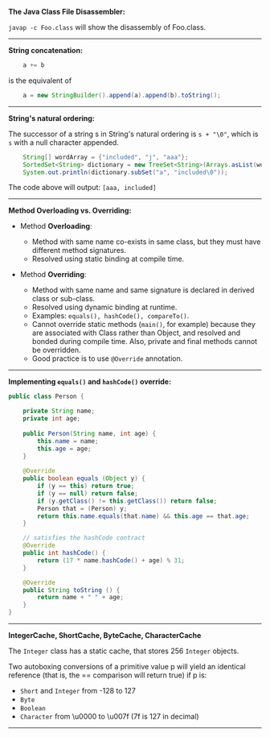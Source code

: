
__The Java Class File Disassembler:__

`javap -c Foo.class` will show the disassembly of Foo.class.

---

__String concatenation:__

```java
	a += b
```

is the equivalent of
	
```java
	a = new StringBuilder().append(a).append(b).toString();
```

---

__String's natural ordering:__

The successor of a string s in String's natural ordering is `s + "\0"`, which is `s` with a null character appended.

```java
	String[] wordArray = {"included", "j", "aaa"};
	SortedSet<String> dictionary = new TreeSet<String>(Arrays.asList(wordArray));
	System.out.println(dictionary.subSet("a", "included\0"));
```
The code above will output: `[aaa, included]`

---

__Method Overloading vs. Overriding:__  

- Method **Overloading**: 
	- Method with same name co-exists in same class, but they must have different method signatures. 
	- Resolved using static binding at compile time.
	
- Method **Overriding**: 
	- Method with same name and same signature is declared in derived class or sub-class.
	- Resolved using dynamic binding at runtime. 
	- Examples: `equals(), hashCode(), compareTo()`. 
	- Cannot override static methods (`main()`, for example) because they are associated with Class rather than Object, and resolved and bonded during compile time. Also, private and final methods cannot be overridden. 
	- Good practice is to use `@Override` annotation.

---

__Implementing `equals()` and `hashCode()` override:__

```java
public class Person {

	private String name;
	private int age;
	
	public Person(String name, int age) {
		this.name = name;
		this.age = age;
	}
	
	@Override
	public boolean equals (Object y) {
		if (y == this) return true;
		if (y == null) return false;
		if (y.getClass() != this.getClass()) return false;
		Person that = (Person) y;
		return this.name.equals(that.name) && this.age == that.age;
	}

	// satisfies the hashCode contract
	@Override
    public int hashCode() {		
        return (17 * name.hashCode() + age) % 31;
    }

	@Override    
	public String toString () {
		return name + " " + age;
	}
}
```

---

__IntegerCache, ShortCache, ByteCache, CharacterCache__

The `Integer` class has a static cache, that stores 256 `Integer` objects.  

Two autoboxing conversions of a primitive value p will yield an identical reference (that is, the == comparison will return true) if p is:

- `Short` and `Integer` from -128 to 127
- `Byte`
- `Boolean`
- `Character` from \u0000 to \u007f (7f is 127 in decimal)

---


 	